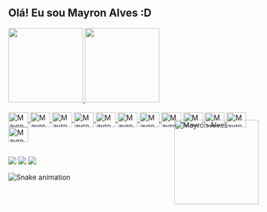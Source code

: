 ## Olá! Eu sou Mayron Alves :D
 <div>
  <a href="https://github.com/iammayron">
  <img height="150em" src="https://github-readme-stats.vercel.app/api?username=iammayron&show_icons=true&theme=default&include_all_commits=true&count_private=true"/>
  <img height="150em" src="https://github-readme-stats.vercel.app/api/top-langs/?username=iammayron&layout=compact&langs_count=7&theme=default"/>
</div>
<div style="display: inline_block"><br>
  <img align="center" alt="Mayron Alves - Laravel" height="30" width="40" src="https://cdn.jsdelivr.net/gh/devicons/devicon/icons/laravel/laravel-plain.svg" />
  <img align="center" alt="Mayron Alves - PHP" height="30" width="40" src="https://cdn.jsdelivr.net/gh/devicons/devicon/icons/php/php-plain.svg" />
 <img align="center" alt="Mayron Alves - PHPStorm" height="30" width="40" src="https://cdn.jsdelivr.net/gh/devicons/devicon/icons/phpstorm/phpstorm-original.svg" />
  <img align="center" alt="Mayron Alves - MySQL" height="30" width="40" src="https://cdn.jsdelivr.net/gh/devicons/devicon/icons/mysql/mysql-original.svg" />
  <img align="center" alt="Mayron Alves - Tailwind CSS" height="30" width="40" src="https://cdn.jsdelivr.net/gh/devicons/devicon/icons/tailwindcss/tailwindcss-plain.svg" />
  <img align="center" alt="Mayron Alves - HTML" height="30" width="40" src="https://cdn.jsdelivr.net/gh/devicons/devicon/icons/html5/html5-original-wordmark.svg" />
  <img align="center" alt="Mayron Alves - CSS" height="30" width="40" src="https://cdn.jsdelivr.net/gh/devicons/devicon/icons/css3/css3-original-wordmark.svg" />
  <img align="center" alt="Mayron Alves - LESS" height="30" width="40" src="https://cdn.jsdelivr.net/gh/devicons/devicon/icons/less/less-plain-wordmark.svg" />
  <img align="center" alt="Mayron Alves - SASS" height="30" width="40" src="https://cdn.jsdelivr.net/gh/devicons/devicon/icons/sass/sass-original.svg" />
  <img align="center" alt="Mayron Alves - React" height="30" width="40" src="https://cdn.jsdelivr.net/gh/devicons/devicon/icons/react/react-original.svg" />
  <img align="center" alt="Mayron Alves - JavaScript" height="30" width="40" src="https://cdn.jsdelivr.net/gh/devicons/devicon/icons/javascript/javascript-original.svg" />
  <img align="center" alt="Mayron Alves - TypeScript" height="30" width="40" src="https://cdn.jsdelivr.net/gh/devicons/devicon/icons/typescript/typescript-original.svg" />
  <img align="right" alt="Mayron Alves" src="https://stormotion.io/blog/content/images/2018/12/developer.gif" style="width: 170px; margin-top: -15px;" />
</div>
  
  ##
 
<div> 
  <a href="mailto:mayroonalves@gmail.com" target="_blank"><img src="https://img.shields.io/badge/Gmail-D14836?style=for-the-badge&logo=gmail&logoColor=white" /></a>
  <a href="https://linkedin.com/in/mayron-alves-de-araujo-9aa60269/" target="_blank"><img src="https://img.shields.io/badge/LinkedIn-0077B5?style=for-the-badge&logo=linkedin&logoColor=white" /></a>
  <a href="https://instagram.com/mayroonalves" target="_blank"><img src="https://img.shields.io/badge/Instagram-E4405F?style=for-the-badge&logo=instagram&logoColor=white" /></a>
 
  ![Snake animation](https://github.com/iammayron/rafaballerini/blob/output/github-contribution-grid-snake.svg)
</div>
